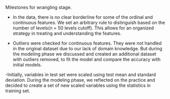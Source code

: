 Milestones for wrangling stage.


 - In the data, there is no clear borderline for some of the ordinal and continuous features. We set an arbitrary rule to distinguish based on the number of levels(n = 50 levels cutoff).  This allows for an organized strategy in treating and understanding the features. 
 
 - Outliers were checked for continuous features. They were not handled in the original dataset due to our lack of domain knowledge. But during the modeling phase we discussed and created an additional dataset  with outliers removed,  to fit the model and compare the accuracy with initial models. 
 
 -Initially, variables in test set were scaled using test mean and standard deviation. During the modeling phase,  we reflected on the practice and decided to create a set of new scaled variables using the statistics in training set. 